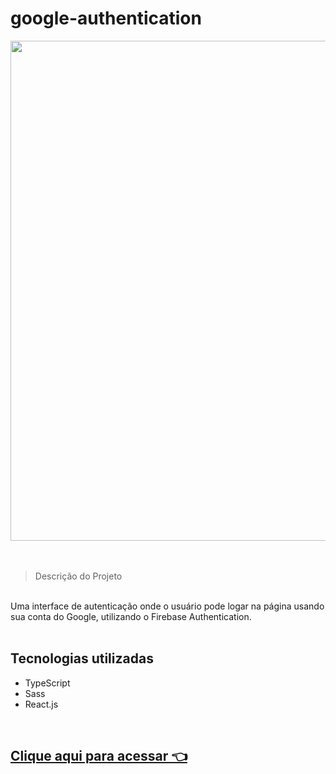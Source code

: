 

# google-authentication

<div align="center">
<img src="https://user-images.githubusercontent.com/92797194/190874804-d94b3923-a8ce-4f94-b4e0-88389b61e58b.png" width="800px"/>
</div>
<br>
<br>


<div align="left">

> Descrição do Projeto
<br>
Uma interface de autenticação onde o usuário pode logar na página usando sua conta do Google, utilizando o Firebase Authentication.
<br>
<br>

## Tecnologias utilizadas

- TypeScript
- Sass
- React.js

<br>

## [Clique aqui para acessar 👈]()

</div>

